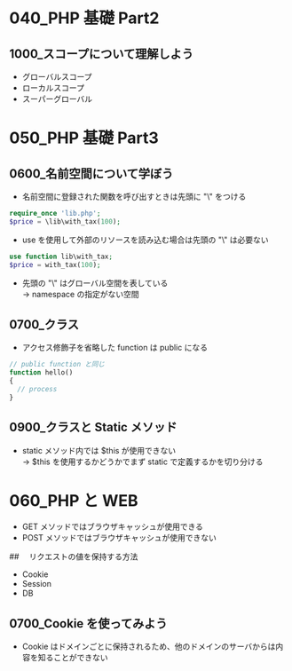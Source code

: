 # 040_PHP 基礎 Part2

## 1000\_スコープについて理解しよう

- グローバルスコープ
- ローカルスコープ
- スーパーグローバル

# 050_PHP 基礎 Part3

## 0600\_名前空間について学ぼう

- 名前空間に登録された関数を呼び出すときは先頭に "\\" をつける

```php
require_once 'lib.php';
$price = \lib\with_tax(100);
```

- use を使用して外部のリソースを読み込む場合は先頭の "\\" は必要ない

```php
use function lib\with_tax;
$price = with_tax(100);
```

- 先頭の "\\" はグローバル空間を表している  
  -> namespace の指定がない空間

## 0700\_クラス

- アクセス修飾子を省略した function は public になる

```php
// public function と同じ
function hello()
{
  // process
}
```

## 0900\_クラスと Static メソッド

- static メソッド内では $this が使用できない  
  -> $this を使用するかどうかでまず static で定義するかを切り分ける

# 060_PHP と WEB

- GET メソッドではブラウザキャッシュが使用できる
- POST メソッドではブラウザキャッシュが使用できない

##　 リクエストの値を保持する方法

- Cookie
- Session
- DB

## 0700_Cookie を使ってみよう

- Cookie はドメインごとに保持されるため、他のドメインのサーバからは内容を知ることができない
